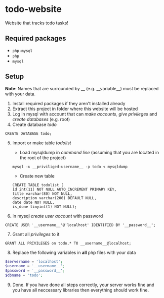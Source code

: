 # todo-website
Website that tracks todo tasks!

## Required packages
* `php-mysql`
* `php`
* `mysql`

## Setup
__Note__: Names that are surrounded by __ (e.g. \_\_variable\_\_) must be replaced with your data.
1. Install required packages if they aren't installed already
2. Extract this project in folder where this website will be hosted
3. Log in mysql with account that can _make accounts_, _give privileges_ and _create databases_ (e.g. root)
4. Create database _todo_
```mysql
CREATE DATABASE todo;
```
5. Import or make table _todolist_

   * Load mysqldump in _command line_ (assuming that you are located in the root of the project)
   ```shell
   mysql -u __priviliged-username__ -p todo < mysqldump
   ```
   * Create new table
   ```mysql
   CREATE TABLE todolist (
   id int(11) NOT NULL AUTO_INCREMENT PRIMARY KEY,
   title varchar(80) NOT NULL,
   description varchar(200) DEFAULT NULL,
   date date NOT NULL,
   is_done tinyint(1) NOT NULL);
   ```

6. In mysql _create user account_ with password
```mysql
CREATE USER '__username__'@'localhost' IDENTIFIED BY '__password__';
```

7. Grant all _privileges_ to it
```mysql
GRANT ALL PRIVILEGES on todo.* TO __username__@localhost;
```

8. Replace the following variables in __all__ php files with your data
```php
$servername = 'localhost';
$username = '__username__';
$password = '__password__';
$dbname = 'todo';
```

9. Done. If you have done all steps correctly, your server works fine and you have all neccessary libraries then everything should work fine.

